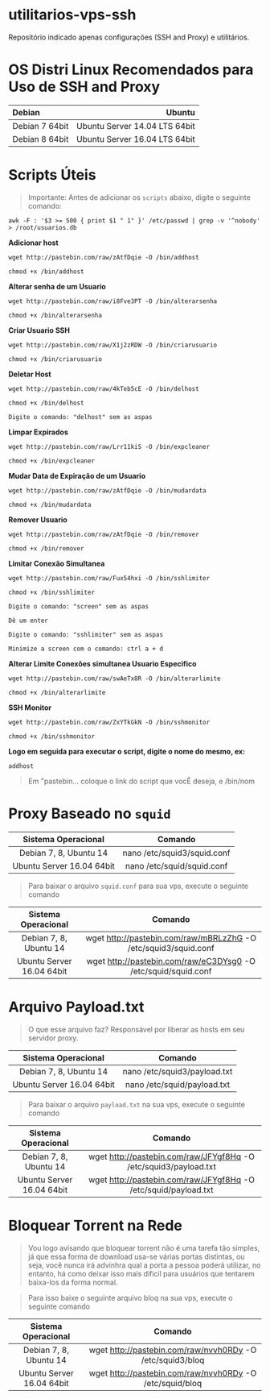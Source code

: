 # utilitarios-vps-ssh
Repositório indicado apenas configurações (SSH and Proxy) e utilitários.

# OS Distri Linux Recomendados para Uso de SSH and Proxy

| Debian | Ubuntu |
| :---         |          ---: |
| Debian 7 64bit   | Ubuntu Server 14.04 LTS 64bit    |
| Debian 8 64bit     | Ubuntu Server 16.04 LTS 64bit      |

# Scripts Úteis

> Importante: Antes de adicionar os `scripts` abaixo, digite o seguinte comando:
```
awk -F : '$3 >= 500 { print $1 " 1" }' /etc/passwd | grep -v '^nobody' > /root/usuarios.db
```

**Adicionar host**
```
wget http://pastebin.com/raw/zAtfDqie -O /bin/addhost

chmod +x /bin/addhost

```

**Alterar senha de um Usuario**
```
wget http://pastebin.com/raw/i8Fve3PT -O /bin/alterarsenha

chmod +x /bin/alterarsenha
```

**Criar Usuario SSH**
```
wget http://pastebin.com/raw/X1j2zRDW -O /bin/criarusuario

chmod +x /bin/criarusuario
```

**Deletar Host**
```
wget http://pastebin.com/raw/4kTeb5cE -O /bin/delhost

chmod +x /bin/delhost

Digite o comando: "delhost" sem as aspas
```

**Limpar Expirados**
```
wget http://pastebin.com/raw/Lrr11kiS -O /bin/expcleaner

chmod +x /bin/expcleaner
```

**Mudar Data de Expiração de um Usuario**
```
wget http://pastebin.com/raw/zAtfDqie -O /bin/mudardata

chmod +x /bin/mudardata
```

**Remover Usuario**
```
wget http://pastebin.com/raw/zAtfDqie -O /bin/remover

chmod +x /bin/remover
```

**Limitar Conexão Simultanea**
```
wget http://pastebin.com/raw/Fux54hxi -O /bin/sshlimiter

chmod +x /bin/sshlimiter

Digite o comando: "screen" sem as aspas

Dê um enter

Digite o comando: "sshlimiter" sem as aspas

Minimize a screen com o comando: ctrl a + d
```

**Alterar Limite Conexões simultanea Usuario Especifico**
```
wget http://pastebin.com/raw/swAeTx8R -O /bin/alterarlimite

chmod +x /bin/alterarlimite
```

**SSH Monitor**
```
wget http://pastebin.com/raw/ZxYTkGkN -O /bin/sshmonitor

chmod +x /bin/sshmonitor
```

**Logo em seguida para executar o script, digite o nome do mesmo, ex:**

```
addhost
```

>Em "pastebin... coloque o link do script que vocÊ deseja, e /bin/nom

# Proxy Baseado no `squid`


| Sistema Operacional | Comando |
| :---:         |          :---: |
| Debian 7, 8, Ubuntu 14   | nano /etc/squid3/squid.conf    |
| Ubuntu Server 16.04 64bit    | nano /etc/squid/squid.conf      |

> Para baixar o arquivo `squid.conf` para sua vps, execute o seguinte comando

| Sistema Operacional | Comando |
| :---:         |          :---: |
| Debian 7, 8, Ubuntu 14   | wget http://pastebin.com/raw/mBRLzZhG -O /etc/squid3/squid.conf    |
| Ubuntu Server 16.04 64bit    | wget http://pastebin.com/raw/eC3DYsg0 -O /etc/squid/squid.conf      |


# Arquivo Payload.txt

> O que esse arquivo faz? Responsável por liberar as hosts em seu servidor proxy.

| Sistema Operacional | Comando |
| :---:         |          :---: |
| Debian 7, 8, Ubuntu 14   | nano /etc/squid3/payload.txt    |
| Ubuntu Server 16.04 64bit    | nano /etc/squid/payload.txt      |

> Para baixar o arquivo `payload.txt` na sua vps, execute o seguinte comando

| Sistema Operacional | Comando |
| :---:         |          :---: |
| Debian 7, 8, Ubuntu 14   | wget http://pastebin.com/raw/JFYgf8Hq -O /etc/squid3/payload.txt    |
| Ubuntu Server 16.04 64bit    | wget http://pastebin.com/raw/JFYgf8Hq -O /etc/squid/payload.txt      |


# Bloquear Torrent na Rede

> Vou logo avisando que bloquear torrent não é uma tarefa tão simples, já que essa forma de download usa-se várias portas distintas, ou seja, você nunca irá advinhra qual a porta a pessoa poderá utilizar, no entanto, há como deixar isso mais dificil para usuários que tentarem baixa-los da forma normal.

> Para isso baixe o seguinte arquivo bloq na sua vps, execute o seguinte comando

| Sistema Operacional | Comando |
| :---:         |          :---: |
| Debian 7, 8, Ubuntu 14   | wget http://pastebin.com/raw/nvvh0RDy -O /etc/squid3/bloq    |
| Ubuntu Server 16.04 64bit    | wget http://pastebin.com/raw/nvvh0RDy -O /etc/squid/bloq      |
